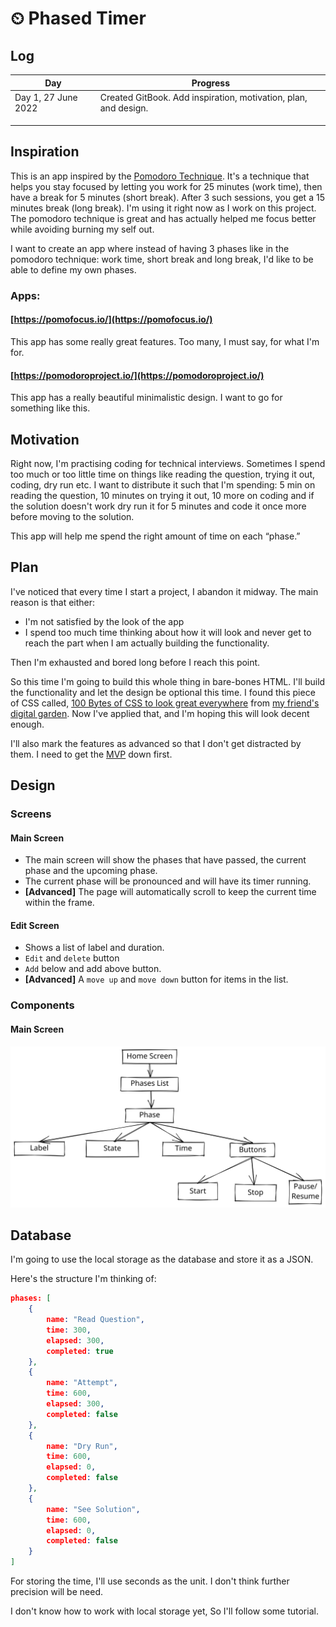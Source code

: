 # ⏲ Phased Timer

## Log

| Day                 | Progress                                                         |
| ------------------- | ---------------------------------------------------------------- |
| Day 1, 27 June 2022 | Created GitBook. Add inspiration, motivation, plan, and design.  |
|                     |                                                                  |
|                     |                                                                  |
|                     |                                                                  |

## Inspiration&#x20;

This is an app inspired by the [Pomodoro Technique](https://en.wikipedia.org/wiki/Pomodoro\_Technique). It's a technique that helps you stay focused by letting you work for 25 minutes (work time), then have a break for 5 minutes (short break). After 3 such sessions, you get a 15 minutes break (long break). I'm using it right now as I work on this project. The pomodoro technique is great and has actually helped me focus better while avoiding burning my self out.&#x20;

I want to create an app where instead of having 3 phases like in the pomodoro technique: work time, short break and long break, I'd like to be able to define my own phases.&#x20;

### Apps:&#x20;

#### [https://pomofocus.io/](https://pomofocus.io/)

This app has some really great features. Too many, I must say, for what I'm for.&#x20;

#### [https://pomodoroproject.io/](https://pomodoroproject.io/)

This app has a really beautiful minimalistic design. I want to go for something like this.&#x20;

## Motivation

Right now, I'm practising coding for technical interviews. Sometimes I spend too much or too little time on things like reading the question, trying it out, coding, dry run etc. I want to distribute it such that I'm spending: 5 min on reading the question, 10 minutes on trying it out, 10 more on coding and if the solution doesn't work dry run it for 5 minutes and code it once more before moving to the solution.&#x20;

This app will help me spend the right amount of time on each “phase.”

## Plan

I've noticed that every time I start a project, I abandon it midway. The main reason is that either:

* I'm not satisfied by the look of the app
* I spend too much time thinking about how it will look and never get to reach the part when I am actually building the functionality.

Then I'm exhausted and bored long before I reach this point.&#x20;

So this time I'm going to build this whole thing in bare-bones HTML. I'll build the functionality and let the design be optional this time. I found this piece of CSS called, [100 Bytes of CSS to look great everywhere](https://www.swyx.io/css-100-bytes) from [my friend's digital garden](https://notes.whoibrar.com/2022/04). Now I've applied that, and I'm hoping this will look decent enough.&#x20;

I'll also mark the features as advanced so that I don't get distracted by them. I need to get the [MVP](https://en.wikipedia.org/wiki/Minimum\_viable\_product) down first.&#x20;

## Design

### Screens

#### Main Screen

* The main screen will show the phases that have passed, the current phase and the upcoming phase.&#x20;
* The current phase will be pronounced and will have its timer running.&#x20;
* **\[Advanced]** The page will automatically scroll to keep the current time within the frame.&#x20;

#### Edit Screen

* Shows a list of label and duration.&#x20;
* `Edit` and `delete` button
* `Add` below and add above button.&#x20;
* **\[Advanced]** A `move up` and `move down` button for items in the list.&#x20;

### Components

#### Main Screen

<img src="../.gitbook/assets/file.drawing.svg" alt="Component Tree for Main Screen" class="gitbook-drawing">

## Database&#x20;

I'm going to use the local storage as the database and store it as a JSON.

Here's the structure I'm thinking of:&#x20;

```json
phases: [
    {
        name: "Read Question",
        time: 300,
        elapsed: 300,
        completed: true
    }, 
    {
        name: "Attempt",
        time: 600,
        elapsed: 300,
        completed: false
    }, 
    {
        name: "Dry Run",
        time: 600,
        elapsed: 0,
        completed: false
    }, 
    {
        name: "See Solution",
        time: 600,
        elapsed: 0,
        completed: false
    }    
]
```

For storing the time, I'll use seconds as the unit. I don't think further precision will be need.&#x20;

I don't know how to work with local storage yet, So I'll follow some tutorial.&#x20;
